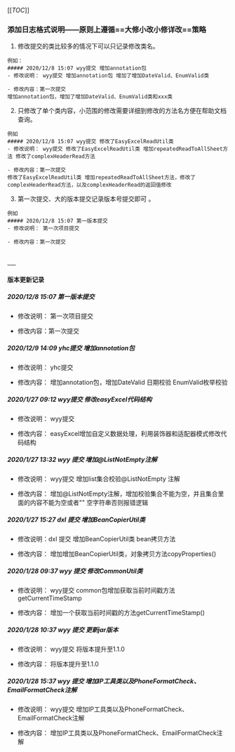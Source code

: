 [[_TOC_]]
### 添加日志格式说明——原则上遵循==大修小改小修详改==策略

1.   修改提交的类比较多的情况下可以只记录修改类名。

```
例如：
##### 2020/12/8 15:07 wyy提交 增加annotation包
- 修改说明： wyy提交 增加annotation包 增加了增加DateValid、EnumValid类

- 修改内容：第一次提交
增加annotation包，增加了增加DateValid、EnumValid类和xxx类
```

2.   只修改了单个类内容，小范围的修改需要详细到修改的方法名方便在帮助文档查询。

```
例如 
##### 2020/12/8 15:07 wyy提交 修改了EasyExcelReadUtil类
- 修改说明： wyy提交 修改了EasyExcelReadUtil类 增加repeatedReadToAllSheet方法 修改了complexHeaderRead方法

- 修改内容：第一次提交
修改了EasyExcelReadUtil类 增加repeatedReadToAllSheet方法，修改了complexHeaderRead方法，以及complexHeaderRead的返回值修改
```

3.   第一次提交、大的版本提交记录版本号提交即可 。
```
例如 
##### 2020/12/8 15:07 第一版本提交
- 修改说明： 第一次项目提交

- 修改内容：第一次提交
```
<br>
___

#### 版本更新记录
##### 2020/12/8 15:07 第一版本提交
- 修改说明： 第一次项目提交

- 修改内容：第一次提交


##### 2020/12/9 14:09 yhc提交 增加annotation包
- 修改说明： yhc提交

- 修改内容：
增加annotation包，增加DateValid 日期校验 EnumValid枚举校验

##### 2020/1/27 09:12 wyy提交 修改easyExcel代码结构
- 修改说明： wyy提交

- 修改内容：
easyExcel增加自定义数据处理，利用装饰器和适配器模式修改代码结构

##### 2020/1/27 13:32 wyy 提交 增加@ListNotEmpty注解
- 修改说明： wyy提交 增加list集合校验@ListNotEmpty 注解

- 修改内容：
增加@ListNotEmpty注解，增加校验集合不能为空，并且集合里面的内容不能为空或者"" 空字符串否则报错逻辑

##### 2020/1/27 15:27 dxl 提交 增加BeanCopierUtil类
- 修改说明：dxl 提交 增加BeanCopierUtil类 bean拷贝方法

- 修改内容：
增加增加BeanCopierUtil类，对象拷贝方法copyProperties()

##### 2020/1/28 09:37 wyy 提交 修改CommonUtil类
- 修改说明： wyy提交 common包增加获取当前时间戳方法 getCurrentTimeStamp

- 修改内容：
增加一个获取当前时间戳的方法getCurrentTimeStamp()

##### 2020/1/28 10:37 wyy 提交 更新jar版本
- 修改说明： wyy提交 将版本提升至1.1.0

- 修改内容：
将版本提升至1.1.0

##### 2020/1/28 15:37 wyy 提交 增加IP工具类以及PhoneFormatCheck、EmailFormatCheck注解
- 修改说明： wyy提交 增加IP工具类以及PhoneFormatCheck、EmailFormatCheck注解

- 修改内容：
增加IP工具类以及PhoneFormatCheck、EmailFormatCheck注解
